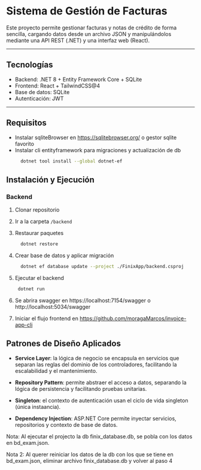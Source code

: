 # Sistema de Gestión de Facturas

Este proyecto permite gestionar facturas y notas de crédito de forma sencilla, cargando datos desde un archivo JSON y manipulándolos mediante una API REST (.NET) y una interfaz web (React).

---

## Tecnologías

- Backend: .NET 8 + Entity Framework Core + SQLite
- Frontend: React + TailwindCSS@4
- Base de datos: SQLite
- Autenticación: JWT 

---

## Requisitos

- Instalar sqliteBrowser en https://sqlitebrowser.org/ o gestor sqlite favorito
- Instalar cli entityframework para migraciones y actualización de db 
   ```bash
     dotnet tool install --global dotnet-ef   
   ```

## Instalación y Ejecución

### Backend

1. Clonar repositorio
1. Ir a la carpeta `/backend`
2. Restaurar paquetes

   ```bash
     dotnet restore
   ```
3. Crear base de datos y aplicar migración

   ```bash
     dotnet ef database update --project ./FinixApp/backend.csproj
   ```
4. Ejecutar el backend

    ```bash
     dotnet run
5. Se abrira swagger en https://localhost:7154/swagger o http://localhost:5034/swagger

6. Iniciar el flujo frontend en https://github.com/moragaMarcos/invoice-app-cli


## Patrones de Diseño Aplicados

- **Service Layer**: la lógica de negocio se encapsula en servicios que separan las reglas del dominio de los controladores, facilitando la escalabilidad y el mantenimiento.

- **Repository Pattern**: permite abstraer el acceso a datos, separando la lógica de persistencia y facilitando pruebas unitarias.

- **Singleton**: el contexto de autenticación usan el ciclo de vida singleton (única instaancia).

- **Dependency Injection**: ASP.NET Core permite inyectar servicios, repositorios y contexto de base de datos.


Nota: Al ejecutar el projecto la db finix_database.db, se pobla con los datos en bd_exam.json.

Nota 2: Al querer reiniciar los datos de la db con los que se tiene en bd_exam.json, eliminar archivo finix_database.db 
y volver al paso 4

